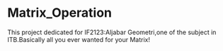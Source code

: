 # Matrix_Operation
This project dedicated for IF2123:Aljabar Geometri,one of the subject in ITB.Basically all you ever wanted for your Matrix!
